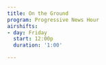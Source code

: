 ```yaml
---
title: On the Ground
program: Progressive News Hour
airshifts:
- day: Friday
  start: 12:00p
  duration: '1:00'

---
```

